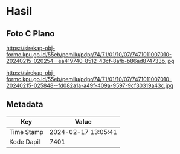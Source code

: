# Hasil

## Foto C Plano

https://sirekap-obj-formc.kpu.go.id/55eb/pemilu/pdpr/74/71/01/10/07/7471011007010-20240215-020254--ea419740-8512-43cf-8afb-b86ad874733b.jpg

https://sirekap-obj-formc.kpu.go.id/55eb/pemilu/pdpr/74/71/01/10/07/7471011007010-20240215-025848--fd082a1a-a49f-409a-9597-9cf30319a43c.jpg


## Metadata

| Key        | Value               |
| ---------- | ------------------- |
| Time Stamp | 2024-02-17 13:05:41 |
| Kode Dapil | 7401                |




